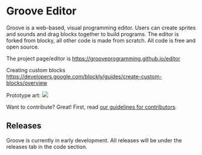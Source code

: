 # Groove Editor

Groove is a web-based, visual programming editor.  Users can create sprites and sounds and drag
blocks together to build programs. The editor is forked from blocky, all other code is made from scratch.
All code is free and open source.

The project page/editor is https://grooveprogramming.github.io/editor

Creating custom blocks https://developers.google.com/blockly/guides/create-custom-blocks/overview

Prototype art:
![](https://raw.githubusercontent.com/GrooveProgramming/editor/master/concept/ScriptEditorConcept.svg)

Want to contribute? Great! First, read [our guidelines for contributors](https://developers.google.com/blockly/guides/modify/contributing).

## Releases
Groove is currently in early development. All releases will be under the releases tab in the code section.
